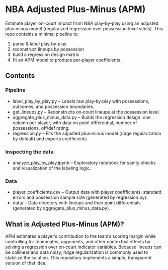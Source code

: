 # NBA Adjusted Plus-Minus (APM)

Estimate player on-court impact from NBA play-by-play using an adjusted plus‑minus model (regularized regression over possession‑level stints).
This repo contains a minimal pipeline to:
1. parse & label play‑by‑play
2. reconstruct lineups by possession
3. build a regression design matrix
4. fit an APM model to produce per‑player coefficients.

## Contents

### Pipeline
- label_play_by_play.py – Labels raw play‑by‑play with possessions, outcomes, and possession boundaries.
- get_lineups.py – Reconstructs on‑court lineups at the possession level.
- aggregate_plus_minus_data.py – Builds the regression design: one column per player, with data on point differential, number of possessions, off/def rating.
- regression.py – Fits the adjusted plus‑minus model (ridge regularization by default) and exports coefficients.

### Inspecting the data
- analyze_play_by_play.ipynb – Exploratory notebook for sanity checks and visualization of the labeling logic.

### Data
- player_coefficients.csv – Output data with player coeffficients, standard errors and possession sample size (generated by regression.py).
- data/ – Data directory with lineups and their point differentials (generated by aggregate_plus_minus_data.py).

## What is Adjusted Plus‑Minus (APM)?
APM estimates a player’s contribution to the team’s scoring margin while controlling for teammates, opponents, and other contextual effects by solving a regression over on‑court indicator variables. Because lineups can be collinear and data noisy, ridge regularization is commonly used to stabilize the solution. This repository implements a simple, transparent version of that idea.